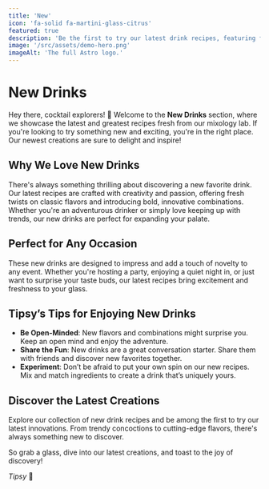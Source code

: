 ```yaml
---
title: 'New'
icon: 'fa-solid fa-martini-glass-citrus'
featured: true
description: 'Be the first to try our latest drink recipes, featuring fresh and innovative flavors. Perfect for adventurous cocktail lovers!'
image: '/src/assets/demo-hero.png'
imageAlt: 'The full Astro logo.'
---
```


# New Drinks

Hey there, cocktail explorers! 🍹 Welcome to the **New Drinks** section, where we showcase the latest and greatest recipes fresh from our mixology lab. If you're looking to try something new and exciting, you're in the right place. Our newest creations are sure to delight and inspire!

## Why We Love New Drinks

There's always something thrilling about discovering a new favorite drink. Our latest recipes are crafted with creativity and passion, offering fresh twists on classic flavors and introducing bold, innovative combinations. Whether you're an adventurous drinker or simply love keeping up with trends, our new drinks are perfect for expanding your palate.

## Perfect for Any Occasion

These new drinks are designed to impress and add a touch of novelty to any event. Whether you're hosting a party, enjoying a quiet night in, or just want to surprise your taste buds, our latest recipes bring excitement and freshness to your glass.

## Tipsy’s Tips for Enjoying New Drinks

-   **Be Open-Minded**: New flavors and combinations might surprise you. Keep an open mind and enjoy the adventure.
-   **Share the Fun**: New drinks are a great conversation starter. Share them with friends and discover new favorites together.
-   **Experiment**: Don’t be afraid to put your own spin on our new recipes. Mix and match ingredients to create a drink that’s uniquely yours.

## Discover the Latest Creations

Explore our collection of new drink recipes and be among the first to try our latest innovations. From trendy concoctions to cutting-edge flavors, there's always something new to discover.

So grab a glass, dive into our latest creations, and toast to the joy of discovery!

_Tipsy_ 🥂
